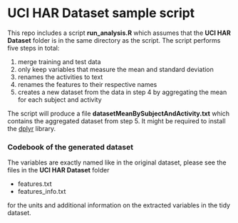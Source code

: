 # UCI HAR Dataset sample script

This repo includes a script **run_analysis.R** which assumes that the **UCI HAR Dataset** folder is in the same directory as the script. The script performs five steps in total:

1. merge training and test data
2. only keep variables that measure the mean and standard deviation
3. renames the activities to text
4. renames the features to their respective names
5. creates a new dataset from the data in step 4 by aggregating the mean for each subject and activity

The script will produce a file **datasetMeanBySubjectAndActivity.txt** which contains the aggregated dataset from step 5. It might be required to install the [dplyr] library.

### Codebook of the generated dataset

The variables are exactly named like in the original dataset, please see the files in the **UCI HAR Dataset** folder

* features.txt
* features_info.txt

for the units and additional information on the extracted variables in the tidy dataset.

[dplyr]:http://cran.r-project.org/web/packages/dplyr/index.html

